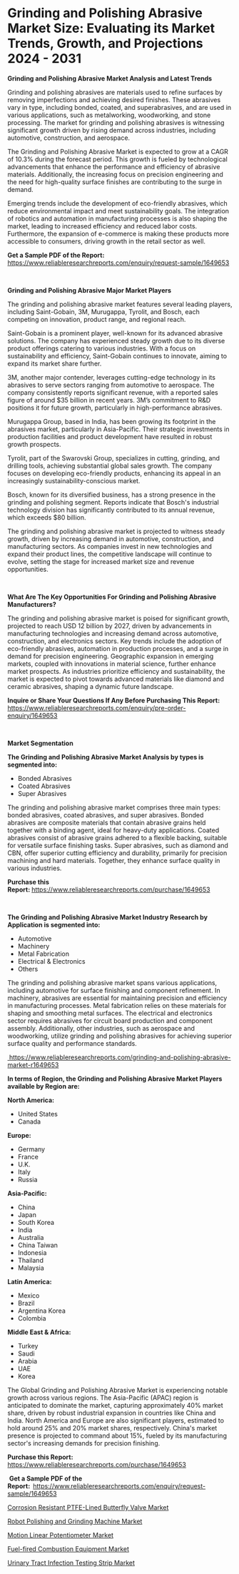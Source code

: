 <p><h1>Grinding and Polishing Abrasive Market Size: Evaluating its Market Trends, Growth, and Projections 2024 - 2031</h1></p><p><strong>Grinding and Polishing Abrasive Market Analysis and Latest Trends</strong></p>
<p><p>Grinding and polishing abrasives are materials used to refine surfaces by removing imperfections and achieving desired finishes. These abrasives vary in type, including bonded, coated, and superabrasives, and are used in various applications, such as metalworking, woodworking, and stone processing. The market for grinding and polishing abrasives is witnessing significant growth driven by rising demand across industries, including automotive, construction, and aerospace.</p><p>The Grinding and Polishing Abrasive Market is expected to grow at a CAGR of 10.3% during the forecast period. This growth is fueled by technological advancements that enhance the performance and efficiency of abrasive materials. Additionally, the increasing focus on precision engineering and the need for high-quality surface finishes are contributing to the surge in demand.</p><p>Emerging trends include the development of eco-friendly abrasives, which reduce environmental impact and meet sustainability goals. The integration of robotics and automation in manufacturing processes is also shaping the market, leading to increased efficiency and reduced labor costs. Furthermore, the expansion of e-commerce is making these products more accessible to consumers, driving growth in the retail sector as well.</p></p>
<p><strong>Get a Sample PDF of the Report:&nbsp;</strong> <a href="https://www.reliableresearchreports.com/enquiry/request-sample/1649653?utm_campaign=34&utm_medium=2&utm_source=Github&utm_content=ia&utm_term=29122024&utm_id=grinding-and-polishing-abrasive">https://www.reliableresearchreports.com/enquiry/request-sample/1649653</a></p>
<p>&nbsp;</p>
<p><strong>Grinding and Polishing Abrasive Major Market Players</strong></p>
<p><p>The grinding and polishing abrasive market features several leading players, including Saint-Gobain, 3M, Murugappa, Tyrolit, and Bosch, each competing on innovation, product range, and regional reach.</p><p>Saint-Gobain is a prominent player, well-known for its advanced abrasive solutions. The company has experienced steady growth due to its diverse product offerings catering to various industries. With a focus on sustainability and efficiency, Saint-Gobain continues to innovate, aiming to expand its market share further.</p><p>3M, another major contender, leverages cutting-edge technology in its abrasives to serve sectors ranging from automotive to aerospace. The company consistently reports significant revenue, with a reported sales figure of around $35 billion in recent years. 3M’s commitment to R&D positions it for future growth, particularly in high-performance abrasives.</p><p>Murugappa Group, based in India, has been growing its footprint in the abrasives market, particularly in Asia-Pacific. Their strategic investments in production facilities and product development have resulted in robust growth prospects.</p><p>Tyrolit, part of the Swarovski Group, specializes in cutting, grinding, and drilling tools, achieving substantial global sales growth. The company focuses on developing eco-friendly products, enhancing its appeal in an increasingly sustainability-conscious market.</p><p>Bosch, known for its diversified business, has a strong presence in the grinding and polishing segment. Reports indicate that Bosch's industrial technology division has significantly contributed to its annual revenue, which exceeds $80 billion. </p><p>The grinding and polishing abrasive market is projected to witness steady growth, driven by increasing demand in automotive, construction, and manufacturing sectors. As companies invest in new technologies and expand their product lines, the competitive landscape will continue to evolve, setting the stage for increased market size and revenue opportunities.</p></p>
<p>&nbsp;</p>
<p><strong>What Are The Key Opportunities For Grinding and Polishing Abrasive Manufacturers?</strong></p>
<p><p>The grinding and polishing abrasive market is poised for significant growth, projected to reach USD 12 billion by 2027, driven by advancements in manufacturing technologies and increasing demand across automotive, construction, and electronics sectors. Key trends include the adoption of eco-friendly abrasives, automation in production processes, and a surge in demand for precision engineering. Geographic expansion in emerging markets, coupled with innovations in material science, further enhance market prospects. As industries prioritize efficiency and sustainability, the market is expected to pivot towards advanced materials like diamond and ceramic abrasives, shaping a dynamic future landscape.</p></p>
<p><strong>Inquire or Share Your Questions If Any Before Purchasing This Report:</strong> <a href="https://www.reliableresearchreports.com/enquiry/pre-order-enquiry/1649653?utm_campaign=34&utm_medium=2&utm_source=Github&utm_content=ia&utm_term=29122024&utm_id=grinding-and-polishing-abrasive">https://www.reliableresearchreports.com/enquiry/pre-order-enquiry/1649653</a></p>
<p>&nbsp;</p>
<p><strong>Market Segmentation</strong></p>
<p><strong>The Grinding and Polishing Abrasive Market Analysis by types is segmented into:</strong></p>
<p><ul><li>Bonded Abrasives</li><li>Coated Abrasives</li><li>Super Abrasives</li></ul></p>
<p><p>The grinding and polishing abrasive market comprises three main types: bonded abrasives, coated abrasives, and super abrasives. Bonded abrasives are composite materials that contain abrasive grains held together with a binding agent, ideal for heavy-duty applications. Coated abrasives consist of abrasive grains adhered to a flexible backing, suitable for versatile surface finishing tasks. Super abrasives, such as diamond and CBN, offer superior cutting efficiency and durability, primarily for precision machining and hard materials. Together, they enhance surface quality in various industries.</p></p>
<p><strong>Purchase this Report:&nbsp;</strong><a href="https://www.reliableresearchreports.com/purchase/1649653?utm_campaign=34&utm_medium=2&utm_source=Github&utm_content=ia&utm_term=29122024&utm_id=grinding-and-polishing-abrasive">https://www.reliableresearchreports.com/purchase/1649653</a></p>
<p>&nbsp;</p>
<p><strong>The Grinding and Polishing Abrasive Market Industry Research by Application is segmented into:</strong></p>
<p><ul><li>Automotive</li><li>Machinery</li><li>Metal Fabrication</li><li>Electrical & Electronics</li><li>Others</li></ul></p>
<p><p>The grinding and polishing abrasive market spans various applications, including automotive for surface finishing and component refinement. In machinery, abrasives are essential for maintaining precision and efficiency in manufacturing processes. Metal fabrication relies on these materials for shaping and smoothing metal surfaces. The electrical and electronics sector requires abrasives for circuit board production and component assembly. Additionally, other industries, such as aerospace and woodworking, utilize grinding and polishing abrasives for achieving superior surface quality and performance standards.</p></p>
<p><a href="https://www.reliableresearchreports.com/grinding-and-polishing-abrasive-market-r1649653?utm_campaign=34&utm_medium=2&utm_source=Github&utm_content=ia&utm_term=29122024&utm_id=grinding-and-polishing-abrasive">&nbsp;https://www.reliableresearchreports.com/grinding-and-polishing-abrasive-market-r1649653</a></p>
<p><strong>In terms of Region, the Grinding and Polishing Abrasive Market Players available by Region are:</strong></p>
<p>
    <p> <strong> North America: </strong>
        <ul>
            <li>United States</li>
            <li>Canada</li>
        </ul>
        </p> 
    <p> <strong> Europe: </strong>
        <ul>
            <li>Germany</li>
            <li>France</li>
            <li>U.K.</li>
            <li>Italy</li>
            <li>Russia</li>
        </ul>
        </p> 
    <p> <strong> Asia-Pacific: </strong>
        <ul>
            <li>China</li>
            <li>Japan</li>
            <li>South Korea</li>
            <li>India</li>
            <li>Australia</li>
            <li>China Taiwan</li>
            <li>Indonesia</li>
            <li>Thailand</li>
            <li>Malaysia</li>
        </ul>
        </p> 
    <p> <strong> Latin America: </strong>
        <ul>
            <li>Mexico</li>
            <li>Brazil</li>
            <li>Argentina Korea</li>
            <li>Colombia</li>
        </ul>
        </p> 
    <p> <strong> Middle East & Africa: </strong>
        <ul>
            <li>Turkey</li>
            <li>Saudi</li>
            <li>Arabia</li>
            <li>UAE</li>
            <li>Korea</li>
        </ul>
    </p>
    </p>
<p><p>The Global Grinding and Polishing Abrasive Market is experiencing notable growth across various regions. The Asia-Pacific (APAC) region is anticipated to dominate the market, capturing approximately 40% market share, driven by robust industrial expansion in countries like China and India. North America and Europe are also significant players, estimated to hold around 25% and 20% market shares, respectively. China's market presence is projected to command about 15%, fueled by its manufacturing sector's increasing demands for precision finishing.</p></p>
<p><strong>Purchase this Report: </strong><a href="https://www.reliableresearchreports.com/purchase/1649653?utm_campaign=34&utm_medium=2&utm_source=Github&utm_content=ia&utm_term=29122024&utm_id=grinding-and-polishing-abrasive">https://www.reliableresearchreports.com/purchase/1649653</a></p>
<p>&nbsp;<strong>Get a Sample PDF of the Report:&nbsp;&nbsp;</strong><a href="https://www.reliableresearchreports.com/enquiry/request-sample/1649653?utm_campaign=34&utm_medium=2&utm_source=Github&utm_content=ia&utm_term=29122024&utm_id=grinding-and-polishing-abrasive">https://www.reliableresearchreports.com/enquiry/request-sample/1649653</a></p>
<p><strong></strong></p>
<p><p><a href="https://github.com/HobertDavis43/Market-Research-Report-List-1/blob/main/corrosion-resistant-ptfe-lined-butterfly-valve-market.md?utm_campaign=34&utm_medium=2&utm_source=Github&utm_content=ia&utm_term=29122024&utm_id=grinding-and-polishing-abrasive">Corrosion Resistant PTFE-Lined Butterfly Valve Market</a></p><p><a href="https://github.com/AlisaRowe24/Market-Research-Report-List-1/blob/main/robot-polishing-and-grinding-machine-market.md?utm_campaign=34&utm_medium=2&utm_source=Github&utm_content=ia&utm_term=29122024&utm_id=grinding-and-polishing-abrasive">Robot Polishing and Grinding Machine Market</a></p><p><a href="https://github.com/AshikRahman991/Market-Research-Report-List-1/blob/main/motion-linear-potentiometer-market.md?utm_campaign=34&utm_medium=2&utm_source=Github&utm_content=ia&utm_term=29122024&utm_id=grinding-and-polishing-abrasive">Motion Linear Potentiometer Market</a></p><p><a href="https://github.com/jaquelynhasenaue8/Market-Research-Report-List-1/blob/main/fuel-fired-combustion-equipment-market.md?utm_campaign=34&utm_medium=2&utm_source=Github&utm_content=ia&utm_term=29122024&utm_id=grinding-and-polishing-abrasive">Fuel-fired Combustion Equipment Market</a></p><p><a href="https://github.com/arvelm4nthig/Market-Research-Report-List-1/blob/main/urinary-tract-infection-testing-strip-market.md?utm_campaign=34&utm_medium=2&utm_source=Github&utm_content=ia&utm_term=29122024&utm_id=grinding-and-polishing-abrasive">Urinary Tract Infection Testing Strip Market</a></p></p>